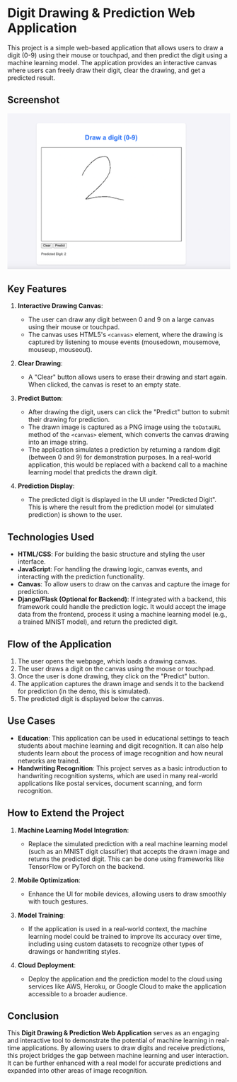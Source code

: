 # Digit Drawing & Prediction Web Application

This project is a simple web-based application that allows users to draw a digit (0-9) using their mouse or touchpad, and then predict the digit using a machine learning model. The application provides an interactive canvas where users can freely draw their digit, clear the drawing, and get a predicted result.

## Screenshot

![Digit Drawing Application](demoImage.png)

## Key Features

1. **Interactive Drawing Canvas**:
   - The user can draw any digit between 0 and 9 on a large canvas using their mouse or touchpad.
   - The canvas uses HTML5's `<canvas>` element, where the drawing is captured by listening to mouse events (mousedown, mousemove, mouseup, mouseout).
   
2. **Clear Drawing**:
   - A "Clear" button allows users to erase their drawing and start again. When clicked, the canvas is reset to an empty state.

3. **Predict Button**:
   - After drawing the digit, users can click the "Predict" button to submit their drawing for prediction.
   - The drawn image is captured as a PNG image using the `toDataURL` method of the `<canvas>` element, which converts the canvas drawing into an image string.
   - The application simulates a prediction by returning a random digit (between 0 and 9) for demonstration purposes. In a real-world application, this would be replaced with a backend call to a machine learning model that predicts the drawn digit.

4. **Prediction Display**:
   - The predicted digit is displayed in the UI under "Predicted Digit". This is where the result from the prediction model (or simulated prediction) is shown to the user.

## Technologies Used
- **HTML/CSS**: For building the basic structure and styling the user interface.
- **JavaScript**: For handling the drawing logic, canvas events, and interacting with the prediction functionality.
- **Canvas**: To allow users to draw on the canvas and capture the image for prediction.
- **Django/Flask (Optional for Backend)**: If integrated with a backend, this framework could handle the prediction logic. It would accept the image data from the frontend, process it using a machine learning model (e.g., a trained MNIST model), and return the predicted digit.

## Flow of the Application
1. The user opens the webpage, which loads a drawing canvas.
2. The user draws a digit on the canvas using the mouse or touchpad.
3. Once the user is done drawing, they click on the "Predict" button.
4. The application captures the drawn image and sends it to the backend for prediction (in the demo, this is simulated).
5. The predicted digit is displayed below the canvas.

## Use Cases
- **Education**: This application can be used in educational settings to teach students about machine learning and digit recognition. It can also help students learn about the process of image recognition and how neural networks are trained.
- **Handwriting Recognition**: This project serves as a basic introduction to handwriting recognition systems, which are used in many real-world applications like postal services, document scanning, and form recognition.

## How to Extend the Project
1. **Machine Learning Model Integration**: 
   - Replace the simulated prediction with a real machine learning model (such as an MNIST digit classifier) that accepts the drawn image and returns the predicted digit. This can be done using frameworks like TensorFlow or PyTorch on the backend.
   
2. **Mobile Optimization**: 
   - Enhance the UI for mobile devices, allowing users to draw smoothly with touch gestures.

3. **Model Training**: 
   - If the application is used in a real-world context, the machine learning model could be trained to improve its accuracy over time, including using custom datasets to recognize other types of drawings or handwriting styles.

4. **Cloud Deployment**: 
   - Deploy the application and the prediction model to the cloud using services like AWS, Heroku, or Google Cloud to make the application accessible to a broader audience.

## Conclusion
This **Digit Drawing & Prediction Web Application** serves as an engaging and interactive tool to demonstrate the potential of machine learning in real-time applications. By allowing users to draw digits and receive predictions, this project bridges the gap between machine learning and user interaction. It can be further enhanced with a real model for accurate predictions and expanded into other areas of image recognition.
